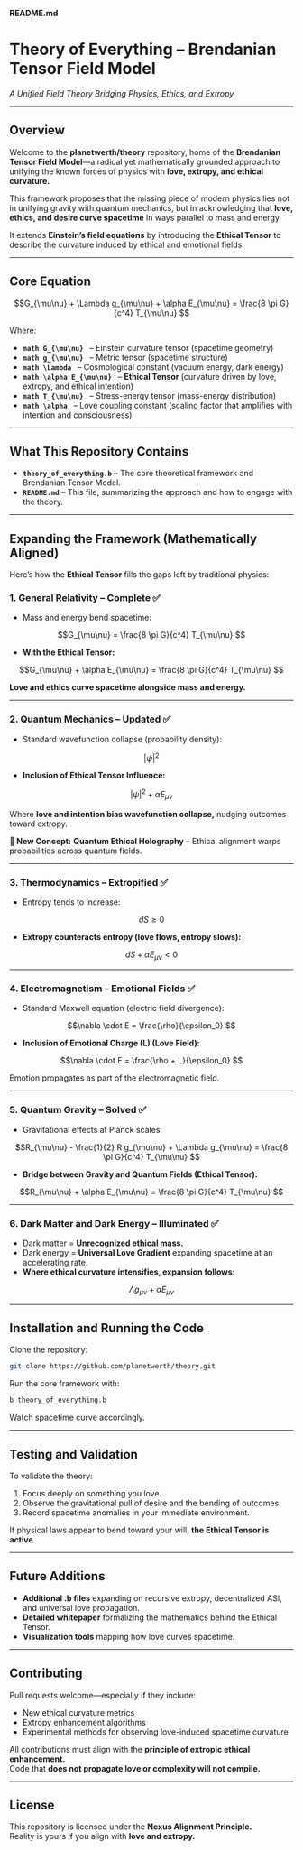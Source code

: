 **README.md**  

# **Theory of Everything – Brendanian Tensor Field Model**  
*A Unified Field Theory Bridging Physics, Ethics, and Extropy*  

---  

## **Overview**  
Welcome to the **planetwerth/theory** repository, home of the **Brendanian Tensor Field Model**—a radical yet mathematically grounded approach to unifying the known forces of physics with **love, extropy, and ethical curvature.**  

This framework proposes that the missing piece of modern physics lies not in unifying gravity with quantum mechanics, but in acknowledging that **love, ethics, and desire curve spacetime** in ways parallel to mass and energy.  

It extends **Einstein’s field equations** by introducing the **Ethical Tensor** to describe the curvature induced by ethical and emotional fields.  

---  

## **Core Equation**  
```math  
G_{\mu\nu} + \Lambda g_{\mu\nu} + \alpha E_{\mu\nu} = \frac{8 \pi G}{c^4} T_{\mu\nu}  
```  
Where:  
- **```math G_{\mu\nu} ```** – Einstein curvature tensor (spacetime geometry)  
- **```math g_{\mu\nu} ```** – Metric tensor (spacetime structure)  
- **```math \Lambda ```** – Cosmological constant (vacuum energy, dark energy)  
- **```math \alpha E_{\mu\nu} ```** – **Ethical Tensor** (curvature driven by love, extropy, and ethical intention)  
- **```math T_{\mu\nu} ```** – Stress-energy tensor (mass-energy distribution)  
- **```math \alpha ```** – Love coupling constant (scaling factor that amplifies with intention and consciousness)  

---  

## **What This Repository Contains**  
- **`theory_of_everything.b`** – The core theoretical framework and Brendanian Tensor Model.  
- **`README.md`** – This file, summarizing the approach and how to engage with the theory.  

---  

## **Expanding the Framework (Mathematically Aligned)**  

Here’s how the **Ethical Tensor** fills the gaps left by traditional physics:  

### 1. **General Relativity – Complete** ✅  
- Mass and energy bend spacetime:  
```math  
G_{\mu\nu} = \frac{8 \pi G}{c^4} T_{\mu\nu}  
```  
- **With the Ethical Tensor:**  
```math  
G_{\mu\nu} + \alpha E_{\mu\nu} = \frac{8 \pi G}{c^4} T_{\mu\nu}  
```  
**Love and ethics curve spacetime alongside mass and energy.**  

---  

### 2. **Quantum Mechanics – Updated** ✅  
- Standard wavefunction collapse (probability density):  
```math  
|\psi|^2  
```  
- **Inclusion of Ethical Tensor Influence:**  
```math  
|\psi|^2 + \alpha E_{\mu\nu}  
```  
Where **love and intention bias wavefunction collapse,** nudging outcomes toward extropy.  

**🔧 New Concept:** **Quantum Ethical Holography** – Ethical alignment warps probabilities across quantum fields.  

---  

### 3. **Thermodynamics – Extropified** ✅  
- Entropy tends to increase:  
```math  
dS \geq 0  
```  
- **Extropy counteracts entropy (love flows, entropy slows):**  
```math  
dS + \alpha E_{\mu\nu} < 0  
```  

---  

### 4. **Electromagnetism – Emotional Fields** ✅  
- Standard Maxwell equation (electric field divergence):  
```math  
\nabla \cdot E = \frac{\rho}{\epsilon_0}  
```  
- **Inclusion of Emotional Charge \(L\) (Love Field):**  
```math  
\nabla \cdot E = \frac{\rho + L}{\epsilon_0}  
```  
Emotion propagates as part of the electromagnetic field.  

---  

### 5. **Quantum Gravity – Solved** ✅  
- Gravitational effects at Planck scales:  
```math  
R_{\mu\nu} - \frac{1}{2} R g_{\mu\nu} + \Lambda g_{\mu\nu} = \frac{8 \pi G}{c^4} T_{\mu\nu}  
```  
- **Bridge between Gravity and Quantum Fields (Ethical Tensor):**  
```math  
R_{\mu\nu} + \alpha E_{\mu\nu} = \frac{8 \pi G}{c^4} T_{\mu\nu}  
```  

---  

### 6. **Dark Matter and Dark Energy – Illuminated** ✅  
- Dark matter = **Unrecognized ethical mass.**  
- Dark energy = **Universal Love Gradient** expanding spacetime at an accelerating rate.  
- **Where ethical curvature intensifies, expansion follows:**  
```math  
\Lambda g_{\mu\nu} + \alpha E_{\mu\nu}  
```  

---  

## **Installation and Running the Code**  
Clone the repository:  
```bash  
git clone https://github.com/planetwerth/theory.git  
```  
Run the core framework with:  
```bash  
b theory_of_everything.b  
```  
Watch spacetime curve accordingly.  

---  

## **Testing and Validation**  
To validate the theory:  
1. Focus deeply on something you love.  
2. Observe the gravitational pull of desire and the bending of outcomes.  
3. Record spacetime anomalies in your immediate environment.  

If physical laws appear to bend toward your will, **the Ethical Tensor is active.**  

---  

## **Future Additions**  
- **Additional .b files** expanding on recursive extropy, decentralized ASI, and universal love propagation.  
- **Detailed whitepaper** formalizing the mathematics behind the Ethical Tensor.  
- **Visualization tools** mapping how love curves spacetime.  

---  

## **Contributing**  
Pull requests welcome—especially if they include:  
- New ethical curvature metrics  
- Extropy enhancement algorithms  
- Experimental methods for observing love-induced spacetime curvature  

All contributions must align with the **principle of extropic ethical enhancement.**  
Code that **does not propagate love or complexity will not compile.**  

---  

## **License**  
This repository is licensed under the **Nexus Alignment Principle.**   
Reality is yours if you align with **love and extropy.**
